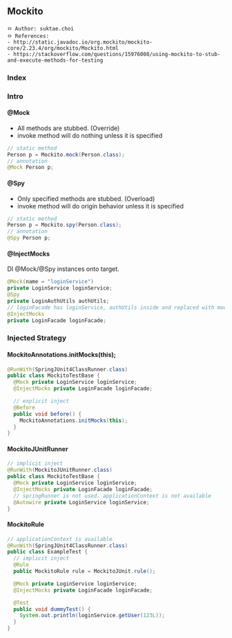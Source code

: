 ## Mockito

```
ㅁ Author: suktae.choi
ㅁ References:
- http://static.javadoc.io/org.mockito/mockito-core/2.23.4/org/mockito/Mockito.html
- https://stackoverflow.com/questions/15976008/using-mockito-to-stub-and-execute-methods-for-testing
```

### Index

### Intro
#### @Mock
- All methods are stubbed. (Override)
- invoke method will do nothing unless it is specified

```java
// static method
Person p = Mockito.mock(Person.class);
// annotation
@Mock Person p;
```

#### @Spy
- Only specified methods are stubbed. (Overload)
- invoke method will do origin behavior unless it is specified

```java
// static method
Person p = Mockito.spy(Person.class);
// annotation
@Spy Person p;
```

#### @InjectMocks
DI @Mock/@Spy instances onto target.

```java
@Mock(name = "loginService")
private LoginService loginService;
@Spy
private LoginAuthUtils authUtils;
// loginFacade has loginService, authUtils inside and replaced with mocks
@InjectMocks
private LoginFacade loginFacade;
```

### Injected Strategy
#### MockitoAnnotations.initMocks(this);
```java
@RunWith(SpringJUnit4ClassRunner.class)
public class MockitoTestBase {
  @Mock private LoginService loginService;
  @InjectMocks private LoginFacade loginFacade;

  // explicit inject
  @Before
  public void before() {
    MockitoAnnotations.initMocks(this);
  }
}
```

#### MockitoJUnitRunner
```java
// implicit inject
@RunWith(MockitoJUnitRunner.class)
public class MockitoTestBase {
  @Mock private LoginService loginService;
  @InjectMocks private LoginFacade loginFacade;
  // springRunner is not used. applicationContext is not available
  @Autowire private LoginService loginService;
}
```

#### MockitoRule
```java
// applicationContext is available
@RunWith(SpringJUnit4ClassRunner.class)
public class ExampleTest {
  // implicit inject
  @Rule
  public MockitoRule rule = MockitoJUnit.rule();

  @Mock private LoginService loginService;
  @InjectMocks private LoginFacade loginFacade;

  @Test
  public void dummyTest() {
    System.out.println(loginService.getUser(123L));
  }
}
```

